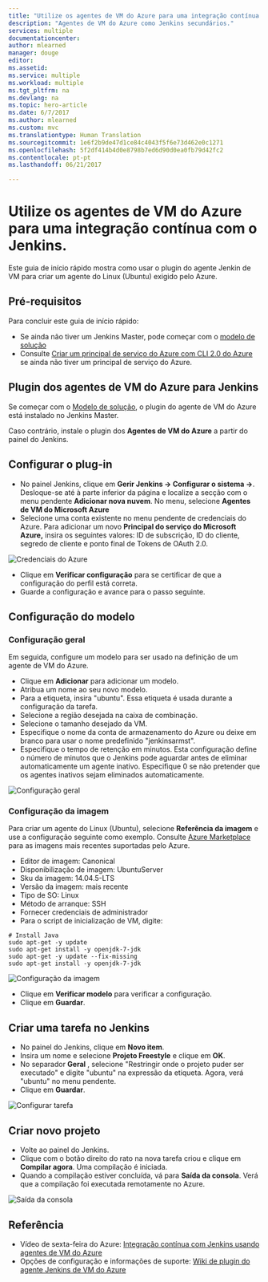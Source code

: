```yaml
---
title: "Utilize os agentes de VM do Azure para uma integração contínua com o Jenkins."
description: "Agentes de VM do Azure como Jenkins secundários."
services: multiple
documentationcenter: 
author: mlearned
manager: douge
editor: 
ms.assetid: 
ms.service: multiple
ms.workload: multiple
ms.tgt_pltfrm: na
ms.devlang: na
ms.topic: hero-article
ms.date: 6/7/2017
ms.author: mlearned
ms.custom: mvc
ms.translationtype: Human Translation
ms.sourcegitcommit: 1e6f2b9de47d1ce84c4043f5f6e73d462e0c1271
ms.openlocfilehash: 5f2df414b4d0e8798b7ed6d90d0ea0fb79d42fc2
ms.contentlocale: pt-pt
ms.lasthandoff: 06/21/2017

---
```

# <a name="use-azure-vm-agents-for-continuous-integration-with-jenkins"></a>Utilize os agentes de VM do Azure para uma integração contínua com o Jenkins.

Este guia de início rápido mostra como usar o plugin do agente Jenkin de VM para criar um agente do Linux (Ubuntu) exigido pelo Azure.

## <a name="prerequisites"></a>Pré-requisitos

Para concluir este guia de início rápido:

* Se ainda não tiver um Jenkins Master, pode começar com o [modelo de solução](install-jenkins-solution-template.md) 
* Consulte [Criar um principal de serviço do Azure com CLI 2.0 do Azure](https://docs.microsoft.com/en-us/cli/azure/create-an-azure-service-principal-azure-cli?toc=%2fazure%2fazure-resource-manager%2ftoc.json) se ainda não tiver um principal de serviço do Azure.

## <a name="install-azure-vm-agents-plugin"></a>Plugin dos agentes de VM do Azure para Jenkins

Se começar com o [Modelo de solução](install-jenkins-solution-template.md), o plugin do agente de VM do Azure está instalado no Jenkins Master.

Caso contrário, instale o plugin dos **Agentes de VM do Azure** a partir do painel do Jenkins.

## <a name="configure-the-plugin"></a>Configurar o plug-in

* No painel Jenkins, clique em **Gerir Jenkins -> Configurar o sistema ->**. Desloque-se até à parte inferior da página e localize a secção com o menu pendente **Adicionar nova nuvem**. No menu, selecione **Agentes de VM do Microsoft Azure**
* Selecione uma conta existente no menu pendente de credenciais do Azure.  Para adicionar um novo **Principal do serviço do Microsoft Azure,** insira os seguintes valores: ID de subscrição, ID do cliente, segredo de cliente e ponto final de Tokens de OAuth 2.0.

![Credenciais do Azure](./media/jenkins-azure-vm-agents/service-principal.png)

* Clique em **Verificar configuração** para se certificar de que a configuração do perfil está correta.
* Guarde a configuração e avance para o passo seguinte.

## <a name="template-configuration"></a>Configuração do modelo

### <a name="general-configuration"></a>Configuração geral
Em seguida, configure um modelo para ser usado na definição de um agente de VM do Azure. 

* Clique em **Adicionar** para adicionar um modelo. 
* Atribua um nome ao seu novo modelo. 
* Para a etiqueta, insira "ubuntu". Essa etiqueta é usada durante a configuração da tarefa.
* Selecione a região desejada na caixa de combinação.
* Selecione o tamanho desejado da VM.
* Especifique o nome da conta de armazenamento do Azure ou deixe em branco para usar o nome predefinido "jenkinsarmst".
* Especifique o tempo de retenção em minutos. Esta configuração define o número de minutos que o Jenkins pode aguardar antes de eliminar automaticamente um agente inativo. Especifique 0 se não pretender que os agentes inativos sejam eliminados automaticamente.

![Configuração geral](./media/jenkins-azure-vm-agents/general-config.png)

### <a name="image-configuration"></a>Configuração da imagem

Para criar um agente do Linux (Ubuntu), selecione **Referência da imagem** e use a configuração seguinte como exemplo. Consulte [Azure Marketplace](https://azuremarketplace.microsoft.com/en-us/marketplace/apps/category/compute?subcategories=virtual-machine-images&page=1) para as imagens mais recentes suportadas pelo Azure.

* Editor de imagem: Canonical
* Disponibilização de imagem: UbuntuServer
* Sku da imagem: 14.04.5-LTS
* Versão da imagem: mais recente
* Tipo de SO: Linux
* Método de arranque: SSH
* Fornecer credenciais de administrador
* Para o script de inicialização de VM, digite:
```
# Install Java
sudo apt-get -y update
sudo apt-get install -y openjdk-7-jdk
sudo apt-get -y update --fix-missing
sudo apt-get install -y openjdk-7-jdk
```
![Configuração da imagem](./media/jenkins-azure-vm-agents/image-config.png)

* Clique em **Verificar modelo** para verificar a configuração.
* Clique em **Guardar**.

## <a name="create-a-job-in-jenkins"></a>Criar uma tarefa no Jenkins

* No painel do Jenkins, clique em **Novo item**. 
* Insira um nome e selecione **Projeto Freestyle** e clique em **OK**.
* No separador **Geral** , selecione "Restringir onde o projeto puder ser executado" e digite "ubuntu" na expressão da etiqueta. Agora, verá "ubuntu" no menu pendente.
* Clique em **Guardar**.

![Configurar tarefa](./media/jenkins-azure-vm-agents/job-config.png)

## <a name="build-your-new-project"></a>Criar novo projeto

* Volte ao painel do Jenkins.
* Clique com o botão direito do rato na nova tarefa criou e clique em **Compilar agora**. Uma compilação é iniciada. 
* Quando a compilação estiver concluída, vá para **Saída da consola**. Verá que a compilação foi executada remotamente no Azure.

![Saída da consola](./media/jenkins-azure-vm-agents/console-output.png)

## <a name="reference"></a>Referência

* Vídeo de sexta-feira do Azure: [Integração contínua com Jenkins usando agentes de VM do Azure](https://channel9.msdn.com/Shows/Azure-Friday/Continuous-Integration-with-Jenkins-Using-Azure-VM-Agents)
* Opções de configuração e informações de suporte: [Wiki de plugin do agente Jenkins de VM do Azure](https://wiki.jenkins-ci.org/display/JENKINS/Azure+VM+Agents+Plugin) 


